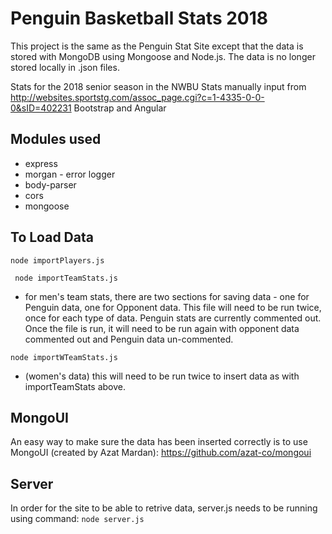 # Penguin Basketball Stats 2018

This project is the same as the Penguin Stat Site except that the data is stored with MongoDB using Mongoose and Node.js. The data is no longer stored locally in .json files.

Stats for the 2018 senior season in the NWBU
Stats manually input from http://websites.sportstg.com/assoc_page.cgi?c=1-4335-0-0-0&sID=402231
Bootstrap and Angular


## Modules used
* express
* morgan - error logger
* body-parser
* cors
* mongoose

## To Load Data

```
node importPlayers.js
```
``` node importTeamStats.js```
* for men's team stats, there are two sections for saving data - one for Penguin data, one for Opponent data.  This file will need to be run twice, once for each type of data. Penguin stats are currently commented out.  Once the file is run, it will need to be run again with opponent data commented out and Penguin data un-commented.

```node importWTeamStats.js```
* (women's data) this will need to be run twice  to insert data as with importTeamStats above.

## MongoUI
An easy way to make sure the data has been inserted correctly is to use MongoUI (created by Azat Mardan): https://github.com/azat-co/mongoui

## Server
In order for the site to be able to retrive data, server.js needs to be running using command: ```node server.js```
